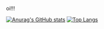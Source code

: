 oi!!!

[![Anurag's GitHub stats](https://github-readme-stats.vercel.app/api?username=ccamilaaraujo&show_icons=true&theme=transparent)](https://github.com/anuraghazra/github-readme-stats)
[![Top Langs](https://github-readme-stats.vercel.app/api/top-langs/?username=ccamilaaraujo&layout=donut)](https://github.com/anuraghazra/github-readme-stats)


